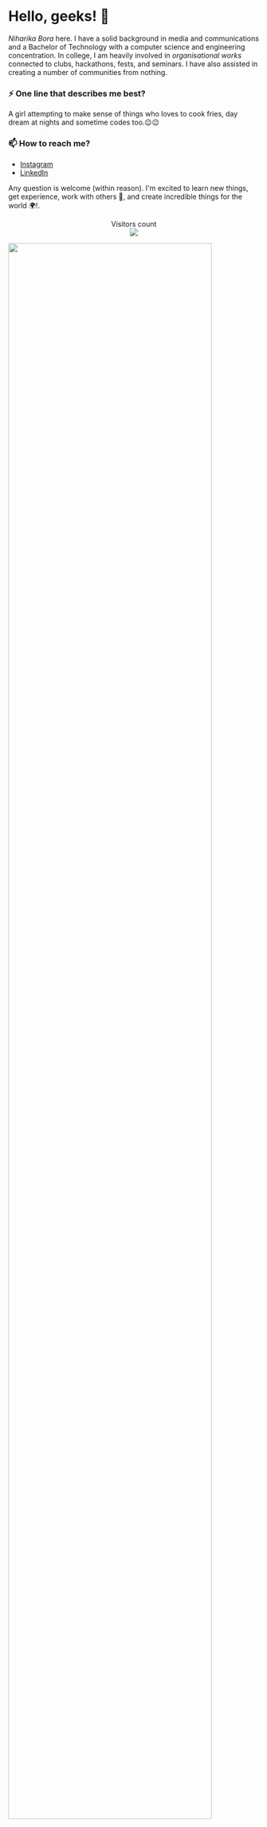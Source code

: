 # Hello, geeks! 👋

_Niharika Bora_ here. I have a solid background in media and communications and a Bachelor of Technology with a computer science and engineering concentration. In college, I am heavily involved in *organisational works* connected to clubs, hackathons, fests, and seminars. I have also assisted in creating a number of communities from nothing.




### ⚡ One line that describes me best? 
 A girl attempting to make sense of things who loves to cook fries, day dream at nights and sometime codes too.😉😉

### 📫 How to reach me?
- [Instagram](https://www.instagram.com/stories/niharikabora9125/3022875844972326014/)
- [LinkedIn](https://www.linkedin.com/in/niharika-bora-06445819a/) 


Any question is welcome (within reason). I'm excited to learn new things, get experience, work with others 🤝, and create incredible things for the world 🌍!.


<p align="center"> 
  Visitors count<br>
  <img src="https://profile-counter.glitch.me/garimasingh128/count.svg" />
</p>

<img src="stats.gif" width="90%"><br/><br/>

***



